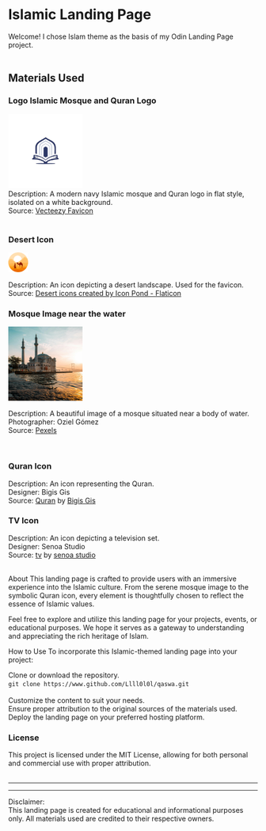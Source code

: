 <h1>Islamic Landing Page</h1>
Welcome! I chose Islam theme as the basis of my Odin Landing Page project. 
<br>
<br>

<h2> Materials Used</h2> 
<h3>Logo Islamic Mosque and Quran Logo</h3>

<img src="imgs/logo.png" height=150px/>
<br>
Description: A modern navy Islamic mosque and Quran logo in flat style, isolated on a white background.
<br>
Source: <a href="https://www.vecteezy.com/vector-art/35283992-modern-navy-islamic-mosque-and-quran-logo-flat-style-isolated-on-white-background-vector-illustration">Vecteezy Favicon</a>

<br>
<br>

<h3>Desert Icon</h3>
<img src="imgs/favicon.png" height="40px" />
<br>

Description: An icon depicting a desert landscape. Used for the favicon.
<br>
Source: <a href="https://www.flaticon.com/free-icons/desert" title="desert icons">Desert icons created by Icon Pond - Flaticon</a>


<h3>Mosque Image near the water</h3>
<img src="imgs/mosque.jpg" width=150px height=150px></img>

Description: A beautiful image of a mosque situated near a body of water.
<br>
Photographer: Oziel Gómez
<br>
Source: <a href="https://www.pexels.com/photo/mosque-near-the-body-of-water-7529416/">Pexels</a>


<br>
<h3>Quran Icon</h3>

Description: An icon representing the Quran.
<br>
Designer: Bigis Gis
<br>
Source: <a href="https://iconscout.com/icons/quran" class="text-underline font-size-sm" target="_blank">Quran</a> by <a href="https://iconscout.com/contributors/blackonion02" class="text-underline font-size-sm" target="_blank">Bigis Gis</a>



<h3>TV Icon</h3>
               
Description: An icon depicting a television set.
<br>
Designer: Senoa Studio
<br>
Source: <a href="https://iconscout.com/icons/tv" class="text-underline font-size-sm" target="_blank">tv</a> by <a href="https://iconscout.com/contributors/ihdizein" class="text-underline font-size-sm" target="_blank">senoa studio</a> 
<br>
<br>

About
This landing page is crafted to provide users with an immersive experience into the Islamic culture. From the serene mosque image to the symbolic Quran icon, every element is thoughtfully chosen to reflect the essence of Islamic values.

Feel free to explore and utilize this landing page for your projects, events, or educational purposes. We hope it serves as a gateway to understanding and appreciating the rich heritage of Islam.

How to Use
To incorporate this Islamic-themed landing page into your project:

Clone or download the repository.
<br>
`git clone https://www.github.com/Llll0l0l/qaswa.git ` <br> <br>
Customize the content to suit your needs.<br>
Ensure proper attribution to the original sources of the materials used.
Deploy the landing page on your preferred hosting platform.



<h3>License</h3>

This project is licensed under the MIT License, allowing for both personal and commercial use with proper attribution.
<br><br>
<hr>
<hr>
Disclaimer: <br>This landing page is created for educational and informational purposes only. All materials used are credited to their respective owners.
